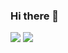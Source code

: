 ### Hi there 👋

<!--
**SamCZ/SamCZ** is a ✨ _special_ ✨ repository because its `README.md` (this file) appears on your GitHub profile.

Here are some ideas to get you started:

- 🔭 I’m currently working on ...
- 🌱 I’m currently learning ...
- 👯 I’m looking to collaborate on ...
- 🤔 I’m looking for help with ...
- 💬 Ask me about ...
- 📫 How to reach me: ...
- 😄 Pronouns: ...
- ⚡ Fun fact: ...
-->

<p>
  <img src="https://embersky.xyz/git-header.png">
  <img src="https://github-readme-stats.vercel.app/api/top-langs/?username=SamCZ&layout=compact">
</p>
